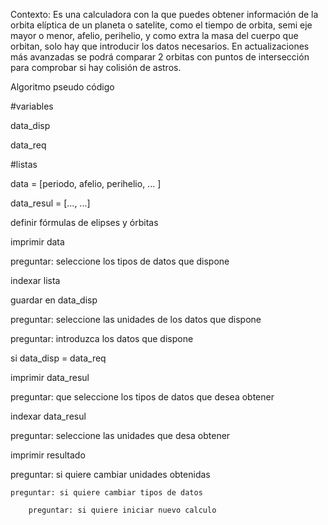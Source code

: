 Contexto:
Es una calculadora con la que puedes obtener información de la orbita elíptica de un planeta o satelite, como el tiempo de orbita, semi eje mayor o menor, afelio, perihelio, y como extra la masa del cuerpo que orbitan, solo hay que introducir los datos necesarios. En actualizaciones más avanzadas se podrá comparar 2 orbitas con puntos de intersección para comprobar si hay colisión de astros.


Algoritmo pseudo código

#variables

data_disp

data_req

#listas

data = [periodo, afelio, perihelio, ... ]

data_resul = [..., ...]


definir fórmulas de elipses y órbitas


imprimir data

preguntar: seleccione los tipos de datos que dispone

indexar lista

guardar en data_disp

preguntar: seleccione las unidades de los datos que dispone

preguntar: introduzca los datos que dispone

si data_disp = data_req

   imprimir data_resul
   
preguntar: que seleccione los tipos de datos que desea obtener

indexar data_resul

preguntar: seleccione las unidades que desa obtener

imprimir resultado

preguntar: si quiere cambiar unidades obtenidas

    preguntar: si quiere cambiar tipos de datos
    
        preguntar: si quiere iniciar nuevo calculo


